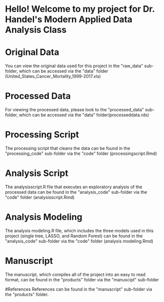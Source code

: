 # Hello! Welcome to my project for Dr. Handel's Modern Applied Data Analysis Class

# Original Data
You can view the original data used for this project in the "raw_data" sub-folder,
which can be accessed via the "data" folder (United_States_Cancer_Mortality_1999-2017.xls)

# Processed Data
For viewing the processed data, please look to the 
"processed_data" sub-folder, which can be accessed via the "data" folder(processeddata.rds)

# Processing Script
The processing script that cleans the data can be found in the "processing_code"
sub-folder via the "code" folder (processingscript.Rmd)

# Analysis Script
The analysisscript.R file that executes an exploratory analysis of the processed data
can be found in the "analysis_code" sub-folder via the "code" folder (analysisscript.Rmd)

# Analysis Modeling
The analysis modeling.R file, which includes the three models used in this project
(single tree, LASSO, and Random Forest) can be found in the "analysis_code" 
sub-folder via the "code" folder (analysis modeling.Rmd)

# Manuscript
The manuscript, which compiles all of the project into an easy to read format,
can be found in the "products" folder via the "manuscipt" sub-folder 

#References
References can be found in the "manuscript" sub-folder via the "products" folder.
